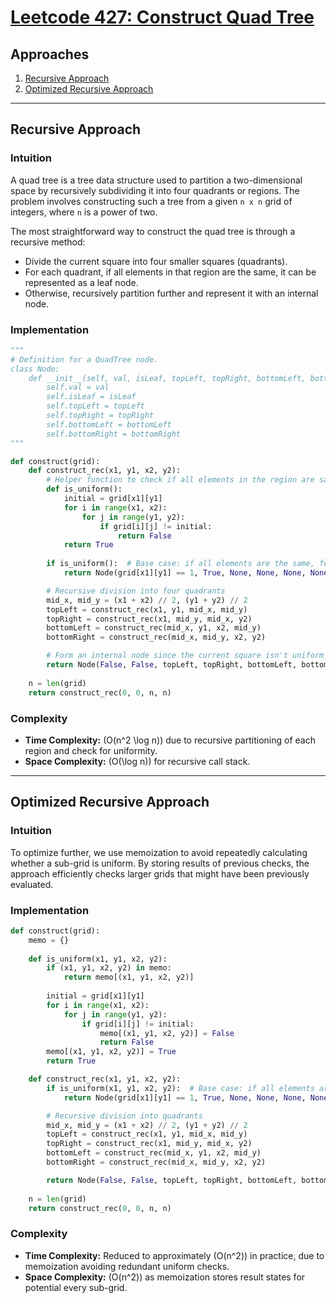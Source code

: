 # [Leetcode 427: Construct Quad Tree](https://leetcode.com/problems/construct-quad-tree/)

## Approaches
1. [Recursive Approach](#recursive-approach)
2. [Optimized Recursive Approach](#optimized-recursive-approach)

---

## Recursive Approach

### Intuition
A quad tree is a tree data structure used to partition a two-dimensional space by recursively subdividing it into four quadrants or regions. The problem involves constructing such a tree from a given `n x n` grid of integers, where `n` is a power of two.

The most straightforward way to construct the quad tree is through a recursive method:
- Divide the current square into four smaller squares (quadrants).
- For each quadrant, if all elements in that region are the same, it can be represented as a leaf node.
- Otherwise, recursively partition further and represent it with an internal node.

### Implementation

```python
"""
# Definition for a QuadTree node.
class Node:
    def __init__(self, val, isLeaf, topLeft, topRight, bottomLeft, bottomRight):
        self.val = val
        self.isLeaf = isLeaf
        self.topLeft = topLeft
        self.topRight = topRight
        self.bottomLeft = bottomLeft
        self.bottomRight = bottomRight
"""

def construct(grid):
    def construct_rec(x1, y1, x2, y2):
        # Helper function to check if all elements in the region are same
        def is_uniform():
            initial = grid[x1][y1]
            for i in range(x1, x2):
                for j in range(y1, y2):
                    if grid[i][j] != initial:
                        return False
            return True
        
        if is_uniform():  # Base case: if all elements are the same, form a leaf
            return Node(grid[x1][y1] == 1, True, None, None, None, None)

        # Recursive division into four quadrants
        mid_x, mid_y = (x1 + x2) // 2, (y1 + y2) // 2
        topLeft = construct_rec(x1, y1, mid_x, mid_y)
        topRight = construct_rec(x1, mid_y, mid_x, y2)
        bottomLeft = construct_rec(mid_x, y1, x2, mid_y)
        bottomRight = construct_rec(mid_x, mid_y, x2, y2)

        # Form an internal node since the current square isn't uniform
        return Node(False, False, topLeft, topRight, bottomLeft, bottomRight)
    
    n = len(grid)
    return construct_rec(0, 0, n, n)
```

### Complexity
- **Time Complexity:** \(O(n^2 \log n)\) due to recursive partitioning of each region and check for uniformity.
- **Space Complexity:** \(O(\log n)\) for recursive call stack.

---

## Optimized Recursive Approach

### Intuition
To optimize further, we use memoization to avoid repeatedly calculating whether a sub-grid is uniform. By storing results of previous checks, the approach efficiently checks larger grids that might have been previously evaluated.

### Implementation

```python
def construct(grid):
    memo = {}
    
    def is_uniform(x1, y1, x2, y2):
        if (x1, y1, x2, y2) in memo:
            return memo[(x1, y1, x2, y2)]
        
        initial = grid[x1][y1]
        for i in range(x1, x2):
            for j in range(y1, y2):
                if grid[i][j] != initial:
                    memo[(x1, y1, x2, y2)] = False
                    return False
        memo[(x1, y1, x2, y2)] = True
        return True

    def construct_rec(x1, y1, x2, y2):
        if is_uniform(x1, y1, x2, y2):  # Base case: if all elements are uniform, form a leaf
            return Node(grid[x1][y1] == 1, True, None, None, None, None)

        # Recursive division into quadrants
        mid_x, mid_y = (x1 + x2) // 2, (y1 + y2) // 2
        topLeft = construct_rec(x1, y1, mid_x, mid_y)
        topRight = construct_rec(x1, mid_y, mid_x, y2)
        bottomLeft = construct_rec(mid_x, y1, x2, mid_y)
        bottomRight = construct_rec(mid_x, mid_y, x2, y2)

        return Node(False, False, topLeft, topRight, bottomLeft, bottomRight)
    
    n = len(grid)
    return construct_rec(0, 0, n, n)
```

### Complexity
- **Time Complexity:** Reduced to approximately \(O(n^2)\) in practice, due to memoization avoiding redundant uniform checks.
- **Space Complexity:** \(O(n^2)\) as memoization stores result states for potential every sub-grid.

